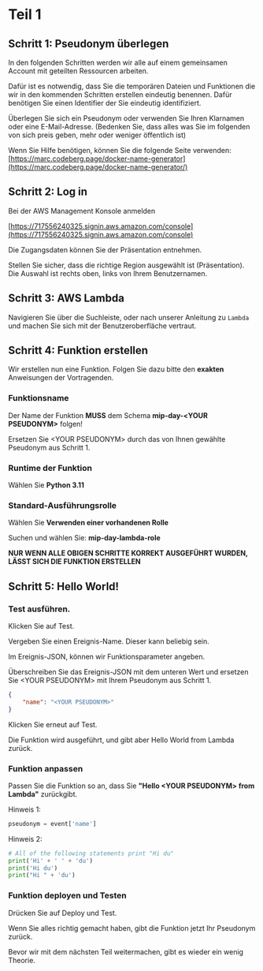 # Teil 1

## Schritt 1: Pseudonym überlegen

In den folgenden Schritten werden wir alle auf einem gemeinsamen Account mit geteilten Ressourcen arbeiten.

Dafür ist es notwendig, dass Sie die temporären Dateien und Funktionen die wir in den kommenden Schritten erstellen eindeutig benennen.
Dafür benötigen Sie einen Identifier der Sie eindeutig identifiziert.

Überlegen Sie sich ein Pseudonym oder verwenden Sie Ihren Klarnamen oder eine E-Mail-Adresse. (Bedenken Sie, dass alles was Sie im folgenden von sich preis geben, mehr oder weniger öffentlich ist)

Wenn Sie Hilfe benötigen, können Sie die folgende Seite verwenden:
[https://marc.codeberg.page/docker-name-generator](https://marc.codeberg.page/docker-name-generator/)

## Schritt 2: Log in

Bei der AWS Management Konsole anmelden

[https://717556240325.signin.aws.amazon.com/console](https://717556240325.signin.aws.amazon.com/console)

Die Zugangsdaten können Sie der Präsentation entnehmen.

Stellen Sie sicher, dass die richtige Region ausgewählt ist (Präsentation). 
Die Auswahl ist rechts oben, links von Ihrem Benutzernamen.

## Schritt 3: AWS Lambda

Navigieren Sie über die Suchleiste, oder nach unserer Anleitung zu `Lambda` und machen Sie sich mit der Benutzeroberfläche vertraut. 

## Schritt 4: Funktion erstellen

Wir erstellen nun eine Funktion. Folgen Sie dazu bitte den **exakten** Anweisungen der Vortragenden.

### Funktionsname

Der Name der Funktion **MUSS** dem Schema **mip-day-\<YOUR PSEUDONYM\>** folgen!

Ersetzen Sie \<YOUR PSEUDONYM\> durch das von Ihnen gewählte Pseudonym aus Schritt 1. 

###  Runtime der Funktion

Wählen Sie **Python 3.11**

### Standard-Ausführungsrolle

Wählen Sie **Verwenden einer vorhandenen Rolle**

Suchen und wählen Sie: **mip-day-lambda-role**

**NUR WENN ALLE OBIGEN SCHRITTE KORREKT AUSGEFÜHRT WURDEN, LÄSST SICH DIE FUNKTION ERSTELLEN**

## Schritt 5: Hello World!

### Test ausführen.

Klicken Sie auf Test.

Vergeben Sie einen Ereignis-Name. Dieser kann beliebig sein.

Im Ereignis-JSON, können wir Funktionsparameter angeben.

Überschreiben Sie das Ereignis-JSON mit dem unteren Wert und ersetzen Sie \<YOUR PSEUDONYM\> mit Ihrem Pseudonym aus Schritt 1.

```json
{
    "name": "<YOUR PSEUDONYM>"
}
```

Klicken Sie erneut auf Test.

Die Funktion wird ausgeführt, und gibt aber Hello World from Lambda zurück. 


### Funktion anpassen

Passen Sie die Funktion so an, dass Sie **"Hello \<YOUR PSEUDONYM\> from Lambda"** zurückgibt.

Hinweis 1: 

```python
pseudonym = event['name']
``` 

Hinweis 2: 
```python
# All of the following statements print "Hi du"
print('Hi' + ' ' + 'du')
print('Hi du')
print("Hi " + 'du') 
```

### Funktion deployen und Testen

Drücken Sie auf Deploy und Test.

Wenn Sie alles richtig gemacht haben, gibt die Funktion jetzt Ihr Pseudonym zurück. 

Bevor wir mit dem nächsten Teil weitermachen, gibt es wieder ein wenig Theorie.

